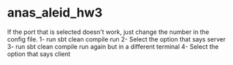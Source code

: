 # anas_aleid_hw3

If the port that is selected doesn't work, just change the number in the config file.
1- run sbt clean compile run
2- Select the option that says server
3- run sbt clean compile run again but in a different terminal
4- Select the option that says client
